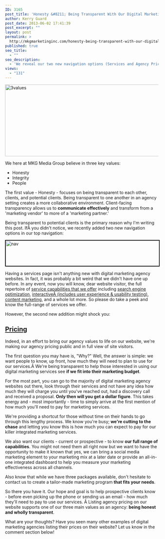 ```yaml
---
ID: 3165
post_title: 'Honesty &#8211; Being Transparent With Our Digital Marketing Agency Pricing'
author: Kerry Guard
post_date: 2013-06-02 17:41:39
post_excerpt: ""
layout: post
permalink: >
  http://mkgmarketinginc.com/honesty-being-transparent-with-our-digital-marketing-agency-pricing/
published: true
seo_title:
  - ""
seo_description:
  - 'We reveal our two new navigation options (Services and Agency Pricing) which supports one of our key agency values - honesty and transparency.'
views:
  - "131"
---
```

<a href="http://mkgmediagroup.com/wp-content/uploads/2013/05/3values.png"><img class="wp-image-3172 alignnone" alt="3values" src="http://mkgmediagroup.com/wp-content/uploads/2013/05/3values.png" width="567" height="235" /></a>

We here at MKG Media Group believe in three key values:
<ul>
	<li><span style="line-height: 14px;">Honesty</span></li>
	<li>Integrity</li>
	<li>People</li>
</ul>
The first value - Honesty - focuses on being transparent to each other, clients, and potential clients. Being transparent to one another in an agency setting creates a more collaborative environment. Client-facing transparency allows us to <strong>communicate effectively</strong> and transform from a 'marketing vendor' to more of a 'marketing partner.'

Being transparent to potential clients is the primary reason why I'm writing this post. IfÂ you didn't notice, we recently added two new navigation options in our top navigation:

<a href="http://mkgmediagroup.com/wp-content/uploads/2013/05/nav.png"><img class="alignnone  wp-image-3173" style="border: 2px solid black;" alt="nav" src="http://mkgmediagroup.com/wp-content/uploads/2013/05/nav.png" width="619" height="83" /></a>

Having a services page isn't anything new with digital marketing agency websites. In fact, it was probably a bit weird that we didn't have one up before. In any event, now you will know, dear website visitor, the full repertoire of <a href="http://mkgmediagroup.com/services/" target="_blank">service capabilities that we offer</a> including <a href="http://mkgmediagroup.com/services/search-engine-optimization/" target="_blank">search engine optimization</a>, <a href="http://mkgmediagroup.com/services/interactive/" target="_blank">interactiveÂ (includes user experience &amp; usability testing)</a>, <a href="http://mkgmediagroup.com/services/content-marketing/" target="_blank">content marketing</a>, and a whole lot more. So please do take a peek and know the full-range of services we offer.

However, the second new addition might shock you:
<h2><a href="http://mkgmediagroup.com/pricing/" target="_blank">Pricing</a></h2>
Indeed, in an effort to bring our agency values to life on our website, we're making our agency pricing public and in full view of site visitors.

The first question you may have is, "Why?" Well, the answer is simple: we want people to know, up front, how much they will need to plan to use for our services.Â We're being transparent to help those interested in using our digital marketing services see <strong>if we fit into their marketing budget</strong>.

For the most part, you can go to the majority of digital marketing agency websites out there, look through their services and not have any idea how much they will charge you until you've reached out, had a discovery call and received a proposal. <strong>Only then will you get a dollar figure</strong>. This takes energy and - most importantly - time to simply arrive at the first mention of how much you'll need to pay for marketing services.

We're providing a shortcut for those without time on their hands to go through this lengthy process. We know you're busy;<strong> we're cutting to the chase</strong> and letting you know this is how much you can expect to pay for our killer integrated marketing services.

We also want our clients - current or prospective - to know <strong>our full range of capabilities</strong>. You might not need them all right now but we want to have the opportunity to make it known that yes, we can bring a social media marketing element to your marketing mix at a later date or provide an all-in-one integrated dashboard to help you measure your marketing effectiveness across all channels.

Also know that while we have three packages available, don't hesitate to contact us to create a tailor-made marketing program <strong>that fits your needs</strong>.

So there you have it. Our hope and goal is to help prospective clients know - before even picking up the phone or sending us an email - how much they'll need to pay to use our services. Â Listing agency pricing on our website supports one of our three main values as an agency: <strong>being honest and wholly transparent</strong>.

What are your thoughts? Have you seen many other examples of digital marketing agencies listing their prices on their website? Let us know in the comment section below!